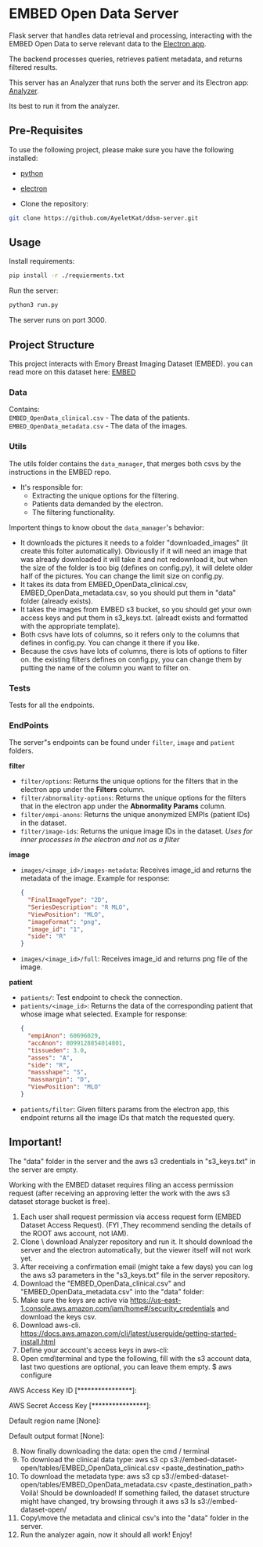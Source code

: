 # EMBED Open Data Server

Flask server that handles data retrieval and processing, interacting with the EMBED Open Data to serve relevant data to the [Electron app](https://github.com/Oriya-Sigawy/ddsm-electron.git). 

The backend processes queries, retrieves patient metadata, and returns filtered results.

This server has an Analyzer that runs both the server and its Electron app: [Analyzer](https://github.com/AyeletKat/ddsm-analyzer.git).

Its best to run it from the analyzer. 

## Pre-Requisites

To use the following project, please make sure you have the following installed:

- [python](https://www.python.org/downloads/)
- [electron](https://github.com/DDSM-CBIS/ddsm-electron)

- Clone the repository:

```bash
git clone https://github.com/AyeletKat/ddsm-server.git
```

## Usage

Install requirements:

```bash
pip install -r ./requierments.txt
```

Run the server:

```bash
python3 run.py
```
The server runs on port 3000.

## Project Structure
This project interacts with Emory Breast Imaging Dataset (EMBED). you can read more on this dataset here: [EMBED](https://github.com/Emory-HITI/EMBED_Open_Data.git)

### Data

Contains:  
`EMBED_OpenData_clinical.csv` - The data of the patients.  
`EMBED_OpenData_metadata.csv` - The data of the images.

### Utils

The utils folder contains the `data_manager`, that merges both csvs by the instructions in the EMBED repo.  
- It's responsible for:
  - Extracting the unique options for the filtering.
  - Patients data demanded by the electron.
  - The filtering functionality.

Importent things to know obout the `data_manager`'s behavior:
- It downloads the pictures it needs to a folder "downloaded_images" (it create this folter automatically).
  Obviouslly if it will need an image that was already downloaded it will take it and not redownload it, but when the size of the folder is too big (defines on      config.py), it will delete older half of the pictures. You can change the limit size on config.py.  
- It takes its data from EMBED_OpenData_clinical.csv, EMBED_OpenData_metadata.csv, so you should put them in "data" folder (already exists).  
- It takes the images from EMBED s3 bucket, so you should get your own access keys and put them in s3_keys.txt. (alreadt exists and formatted with the appropriate template).
- Both csvs have lots of columns, so it refers only to the columns that defines in config.py. You can change it there if you like.
- Because the csvs have lots of columns, there is lots of options to filter on. the existing filters defines on config.py, you can change them by putting the name of the column you want to filter on. 

### Tests
Tests for all the endpoints.

### EndPoints

The server"s endpoints can be found under `filter`, `image` and `patient` folders.

**filter**

- `filter/options`: Returns the unique options for the filters that in the electron app under the **Filters** column.
- `filter/abnormality-options`: Returns the unique options for the filters that in the electron app under the **Abnormality Params** column.
- `filter/empi-anons`: Returns the unique anonymized EMPIs (patient IDs) in the dataset.
- `filter/image-ids`: Returns the unique image IDs in the dataset. *Uses for inner processes in the electron and not as a filter*

**image**

- `images/<image_id>/images-metadata`: Receives image_id and returns the metadata of the image.
  Example for response:
  ```json 
  {  
    "FinalImageType": "2D",  
    "SeriesDescription": "R MLO",  
    "ViewPosition": "MLO",  
    "imageFormat": "png",  
    "image_id": "1",  
    "side": "R"  
  }
  ```
- `images/<image_id>/full`: Receives image_id and returns png file of the image.

**patient**

- `patients/`: Test endpoint to check the connection.
- `patients/<image_id>`: Returns the data of the corresponding patient that whose image what selected.
   Example for response:
  ```json
  {
    "empiAnon": 60696029,
    "accAnon": 8099128854014801,
    "tissueden": 3.0,
    "asses": "A",
    "side": "R",
    "massshape": "S",
    "massmargin": "D",
    "ViewPosition": "MLO"
  }
  ```
- `patients/filter`: Given filters params from the electron app, this endpoint returns all the image IDs that match the requested query.


## Important!

The "data" folder in the server and the aws s3 credentials in "s3_keys.txt" in the server are empty.

Working with the EMBED dataset requires filing an access permission request (after receiving an approving letter the work with the aws s3 dataset storage bucket is free).

1. Each user shall request permission via access request form (EMBED Dataset Access Request). (FYI ,They recommend sending the details of the ROOT aws account, not IAM).
2. Clone \ download Analyzer repository and run it. It should download the server and the electron automatically, but the viewer itself will not work yet.
3. After receiving a confirmation email (might take a few days) you can log the aws s3 parameters in the "s3_keys.txt" file in the server repository.
4. Download the "EMBED_OpenData_clinical.csv" and "EMBED_OpenData_metadata.csv" into the "data" folder:
5. Make sure the keys are active via https://us-east-1.console.aws.amazon.com/iam/home#/security_credentials and download the keys csv.
5. Download aws-cli. https://docs.aws.amazon.com/cli/latest/userguide/getting-started-install.html
6. Define your account's access keys in aws-cli: 
7. Open cmd\terminal and type the following, fill with the s3 account data, last two questions are optional, you can leave them empty.
$ aws configure

AWS Access Key ID [****************]: 

AWS Secret Access Key [****************]: 

Default region name [None]: 

Default output format [None]:

8. Now finally downloading the data: open the cmd / terminal
9. To download the clinical data type: 
aws s3 cp s3://embed-dataset-open/tables/EMBED_OpenData_clinical.csv <paste_destination_path>
10. To download the metadata type: 
aws s3 cp s3://embed-dataset-open/tables/EMBED_OpenData_metadata.csv <paste_destination_path>
Voilà! Should be downloaded!
If something failed, the dataset structure might have changed, try browsing through it  aws s3 ls s3://embed-dataset-open/
11. Copy\move the metadata and clinical csv's into the "data" folder in the server.
12. Run the analyzer again, now it should all work! Enjoy!

